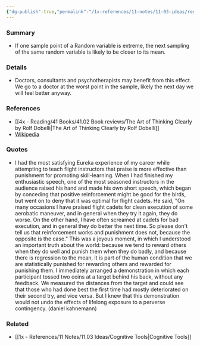 ```yaml
---
{"dg-publish":true,"permalink":"/1x-references/11-notes/11-03-ideas/regression-to-the-mean/","title":"Regression to the mean","created":"2024-02-14T20:18:24.890+03:00","updated":"2024-02-14T20:18:24.890+03:00"}
---
```



### Summary
- If one sample point of a Random variable is extreme, the next sampling of the same random variable is likely to be closer to its mean.

### Details
- Doctors, consultants and psychotherapists may benefit from this effect. We go to a doctor at the worst point in the sample, likely the next day we will feel better anyway.

### References
- [[4x - Reading/41 Books/41.02 Book reviews/The Art of Thinking Clearly by Rolf Dobelli\|The Art of Thinking Clearly by Rolf Dobelli]]
- [Wikipedia](https://en.wikipedia.org/wiki/Regression_toward_the_mean)

### Quotes
- I had the most satisfying Eureka experience of my career while attempting to teach flight instructors that praise is more effective than punishment for promoting skill-learning. When I had finished my enthusiastic speech, one of the most seasoned instructors in the audience raised his hand and made his own short speech, which began by conceding that positive reinforcement might be good for the birds, but went on to deny that it was optimal for flight cadets. He said, "On many occasions I have praised flight cadets for clean execution of some aerobatic maneuver, and in general when they try it again, they do worse. On the other hand, I have often screamed at cadets for bad execution, and in general they do better the next time. So please don't tell us that reinforcement works and punishment does not, because the opposite is the case." This was a joyous moment, in which I understood an important truth about the world: because we tend to reward others when they do well and punish them when they do badly, and because there is regression to the mean, it is part of the human condition that we are statistically punished for rewarding others and rewarded for punishing them. I immediately arranged a demonstration in which each participant tossed two coins at a target behind his back, without any feedback. We measured the distances from the target and could see that those who had done best the first time had mostly deteriorated on their second try, and vice versa. But I knew that this demonstration would not undo the effects of lifelong exposure to a perverse contingency. (daniel kahnemann)

### Related
- [[1x - References/11 Notes/11.03 Ideas/Cognitive Tools\|Cognitive Tools]]
